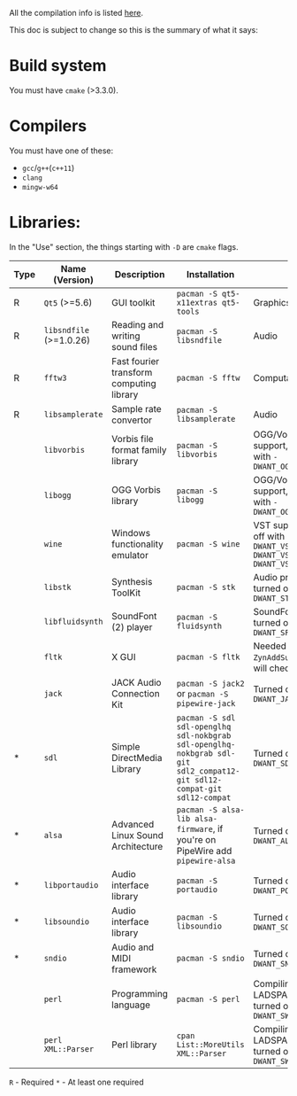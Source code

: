 
All the compilation info is listed [here](https://github.com/LMMS/lmms/wiki/Compiling).

This doc is subject to change so this is the summary of what it says:

# Build system

You must have `cmake` (>3.3.0).

# Compilers

You must have one of these:

- `gcc`/`g++`(`c++11`)
- `clang`
- `mingw-w64`

# Libraries:

In the "Use" section, the things starting with `-D` are `cmake` flags.

| Type | Name (Version) | Description | Installation | Use |
| - | - | - | - | - |
| R | `Qt5` (>=5.6) | GUI toolkit | `pacman -S qt5-x11extras qt5-tools` | Graphics |
| R | `libsndfile` (>=1.0.26) | Reading and writing sound files | `pacman -S libsndfile` | Audio |
| R | `fftw3` | Fast fourier transform computing library | `pacman -S fftw` | Computation |
| R | `libsamplerate` | Sample rate convertor | `pacman -S libsamplerate` | Audio |
| | `libvorbis` | Vorbis file format family library | `pacman -S libvorbis` | OGG/Vorbis support, turned off with `-DWANT_OGGVORBIS=OFF` |
| | `libogg` | OGG Vorbis library | `pacman -S libogg` | OGG/Vorbis support, turned off with `-DWANT_OGGVORBIS=OFF` |
| | `wine` | Windows functionality emulator | `pacman -S wine` | VST support, turned off with `-DWANT_VST=OFF -DWANT_VST_32=OFF -DWANT_VST_64=OFF` |
| | `libstk` | Synthesis ToolKit | `pacman -S stk` | Audio processing, turned off with `-DWANT_STK=OFF` |
| | `libfluidsynth` | SoundFont (2) player | `pacman -S fluidsynth` | SoundFont playing, turned off with `-DWANT_SF2=OFF` |
| | `fltk` | X GUI | `pacman -S fltk` | Needed for `ZynAddSubFx`, `cmake` will check for it |
| | `jack` | JACK Audio Connection Kit | `pacman -S jack2` or `pacman -S pipewire-jack` | Turned off with `-DWANT_JACK=OFF` |
| * | `sdl` | Simple DirectMedia Library | `pacman -S sdl sdl-openglhq sdl-nokbgrab sdl-openglhq-nokbgrab sdl-git sdl2_compat12-git sdl12-compat-git sdl12-compat` | Turned off with `-DWANT_SDL=OFF` |
| * | `alsa` | Advanced Linux Sound Architecture | `pacman -S alsa-lib alsa-firmware`, if you're on PipeWire add `pipewire-alsa` | Turned off with `-DWANT_ALSA=OFF` |
| * | `libportaudio` | Audio interface library | `pacman -S portaudio` | Turned off with `-DWANT_PORTAUDIO=OFF` |
| * | `libsoundio` | Audio interface library | `pacman -S libsoundio` | Turned off with `-DWANT_SOUNDIO=OFF` |
| * | `sndio` | Audio and MIDI framework | `pacman -S sndio` | Turned off with `-DWANT_SNDIO=OFF` |
| | `perl` | Programming language | `pacman -S perl` | Compiling `swh` LADSPA plugins, turned off with `-DWANT_SWH=OFF` |
| | `perl` `XML::Parser` | Perl library | `cpan List::MoreUtils XML::Parser` | Compiling `swh` LADSPA plugins, turned off with `-DWANT_SWH=OFF` |

`R` - Required
`*` - At least one required

